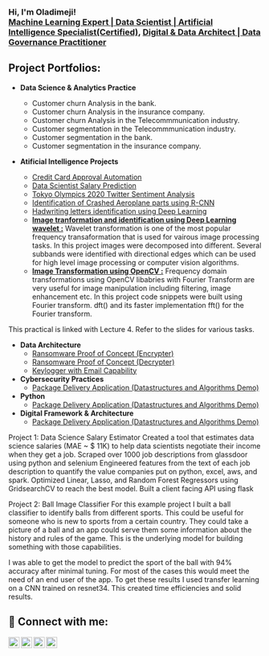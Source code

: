 <h3>Hi, I'm Oladimeji! <br/><a href="https://github.com/oladimeji-kazeem">Machine Learning Expert | Data Scientist | Artificial Intelligence Specialist(Certified)</a>, <a href="https://www.linkedin.com/in/oladimeji/">Digital & Data Architect | Data Governance Practitioner</a></h3>

<h2>Project Portfolios:</h2>

- <b>Data Science & Analytics Practice</b>
  - Customer churn Analysis in the bank.
  - Customer churn Analysis in the insurance company.
  - Customer churn Analysis in the Telecommmunication industry.
  - Customer segmentation in the Telecommmunication industry.
  - Customer segmentation in the bank.
  - Customer segmentation in the insurance company.

- <b>Atificial Intelligence Projects</b>
  - [Credit Card Approval Automation](https://github.com/oladimeji-kazeem/credit-card-approval-automation)
  - [Data Scientist Salary Prediction](https://github.com/oladimeji-kazeem/portfolio)
  - [Tokyo Olympics 2020 Twitter Sentiment Analysis](https://github.com/oladimeji-kazeem/ITNPAI1/blob/master/Practical_10_Natural_Language_Processing.ipynb)
  - [Identification of Crashed Aeroplane parts using R-CNN](https://github.com/oladimeji-kazeem/ITNPAI1/blob/master/Practical_9_RCNN.ipynb)
  - [Hadwriting letters identification using Deep Learning](https://github.com/oladimeji-kazeem/ITNPAI1/blob/master/Handwriting_transcription_using_Deep_Learning_7.ipynb)
  - <b>[Image tranformation and identification using Deep Learning wavelet :](https://colab.research.google.com/drive/1_-rnarH1Fzz0JhKpKJBdbB4xdX8CVCbQ#scrollTo=-qAhQn3JOz-4)</b> Wavelet transformation is one of the most popular frequency transaformation that is used for vairous image processing tasks. In this project images were decomposed into different. Several subbands were identified with directional edges which can be used for high level image processing or computer vision algorithms.
  - <b>[Image Transformation using OpenCV :](https://github.com/oladimeji-kazeem/ITNPAI1/blob/master/Deep_Learning_Lab_4.ipynb)</b> Frequency domain transformations using OpenCV libabries with Fourier Transform are very useful for image manipulation including filtering, image enhancement etc. In this project code snippets were built using Fourier transform. dft() and its faster implementation fft() for the Fourier transform.

This practical is linked with Lecture 4. Refer to the slides for various tasks.

- <b>Data Architecture</b>
  - [Ransomware Proof of Concept (Encrypter)](https://github.com/joshmadakor1/EncrypterPOC)
  - [Ransomware Proof of Concept (Decrypter)](https://github.com/joshmadakor1/DecrypterPOC)
  - [Keylogger with Email Capability](https://github.com/joshmadakor1/Key-Logger-With-Email)
- <b>Cybersecurity Practices</b>
  - [Package Delivery Application (Datastructures and Algorithms Demo)](https://github.com/joshmadakor1/Package-Delivery-Pathfinding-Algorithm)
- <b>Python</b>
  - [Package Delivery Application (Datastructures and Algorithms Demo)](https://github.com/joshmadakor1/Package-Delivery-Pathfinding-Algorithm)
- <b>Digital Framework & Architecture</b>
  - [Package Delivery Application (Datastructures and Algorithms Demo)](https://github.com/joshmadakor1/Package-Delivery-Pathfinding-Algorithm)

Project 1: Data Science Salary Estimator
Created a tool that estimates data science salaries (MAE ~ $ 11K) to help data scientists negotiate their income when they get a job.
Scraped over 1000 job descriptions from glassdoor using python and selenium
Engineered features from the text of each job description to quantify the value companies put on python, excel, aws, and spark.
Optimized Linear, Lasso, and Random Forest Regressors using GridsearchCV to reach the best model.
Built a client facing API using flask


Project 2: Ball Image Classifier
For this example project I built a ball classifier to identify balls from different sports. This could be useful for someone who is new to sports from a certain country. They could take a picture of a ball and an app could serve them some information about the history and rules of the game. This is the underlying model for building something with those capabilities.

I was able to get the model to predict the sport of the ball with 94% accuracy after minimal tuning. For most of the cases this would meet the need of an end user of the app. To get these results I used transfer learning on a CNN trained on resnet34. This created time efficiencies and solid results.

<h2> 🤳 Connect with me:</h2>

[<img align="left" alt="olakazeem | YouTube" width="22px" src="https://cdn.jsdelivr.net/npm/simple-icons@v3/icons/youtube.svg" />][youtube]
[<img align="left" alt="dimejikazeem | Twitter" width="22px" src="https://cdn.jsdelivr.net/npm/simple-icons@v3/icons/twitter.svg" />][twitter]
[<img align="left" alt="oladimeji | LinkedIn" width="22px" src="https://cdn.jsdelivr.net/npm/simple-icons@v3/icons/linkedin.svg" />][linkedin]
[<img align="left" alt="oladimeji | Instagram" width="22px" src="https://cdn.jsdelivr.net/npm/simple-icons@v3/icons/instagram.svg" />][instagram]

[twitter]: https://twitter.com/dimejikazeem
[youtube]: https://www.youtube.com/c/olakazeem
[instagram]: https://www.instagram.com/oladimeji/
[linkedin]: https://linkedin.com/in/oladimeji

<!--
**joshmadakor1/joshmadakor1** is a ✨ _special_ ✨ repository because its `README.md` (this file) appears on your GitHub profile.

Here are some ideas to get you started:

- 🔭 I’m currently working on ...
- 🌱 I’m currently learning ...
- 👯 I’m looking to collaborate on ...
- 🤔 I’m looking for help with ...
- 💬 Ask me about ...
- 📫 How to reach me: ...
- 😄 Pronouns: ...
- ⚡ Fun fact: ...
-->
